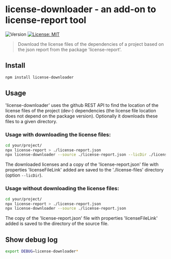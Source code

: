 # license-downloader - an add-on to license-report tool
![Version](https://img.shields.io/badge/version-0.2.0-blue.svg?cacheSeconds=2592000)
[![License: MIT](https://img.shields.io/badge/License-MIT-yellow.svg)](#)

> Download the license files of the dependencies of a project based on the json report from the package 'license-report'.

## Install

```sh
npm install license-downloader
```

## Usage

'license-downloader' uses the github REST API to find the location of the license files of the project (dev-) dependencies (the license file location does not depend on the package version). Optionally it downloads these files to a given directory.

### Usage with downloading the license files:
```sh
cd your/project/
npx license-report > ./license-report.json
npx license-downloader --source ./license-report.json --licDir ./license-files --download
```

The downloaded licenses and a copy of the 'license-report.json' file with properties 'licenseFileLink' added are saved to the './license-files' directory (option `--licDir`).

### Usage without downloading the license files:
```sh
cd your/project/
npx license-report > ./license-report.json
npx license-downloader --source ./license-report.json
```

The copy of the 'license-report.json' file with properties 'licenseFileLink' added is saved to the directory of the source file.

## Show debug log

```sh
export DEBUG=license-downloader*
```
